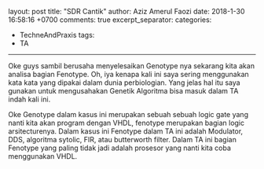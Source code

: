 layout: post
title: "SDR Cantik"
author: Aziz Amerul Faozi
date: 2018-1-30 16:58:16 +0700
comments: true
excerpt_separator:  <!--more-->
categories: 
- TechneAndPraxis
tags:
- TA
---

Oke guys sambil berusaha menyelesaikan Genotype nya sekarang kita akan analisa bagian Fenotype. Oh, iya kenapa kali ini saya sering menggunakan kata kata yang dipakai dalam dunia perbiologian. Yang jelas hal itu saya gunakan untuk mengusahakan Genetik Algoritma bisa masuk dalam TA indah kali ini.

Oke Genotype dalam kasus ini merupakan sebuah sebuah logic gate yang nanti kita akan program dengan VHDL, fenotype merupakan bagian logic arsitecturenya. Dalam kasus ini Fenotype dalam TA ini adalah Modulator, DDS, algoritma sytolic, FIR, atau butterworth filter. Dalam TA ini bagian Fenotype yang paling tidak jadi adalah prosesor yang nanti kita coba menggunakan VHDL.



